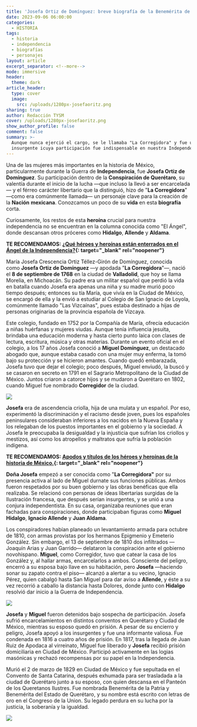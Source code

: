 ```yaml
---
title: 'Josefa Ortiz de Domínguez: breve biografía de la Benemérita de la Patria'
date: 2023-09-06 06:00:00
categories:
  - HISTORIA
tags:
  - historia
  - independencia
  - biografías
  - personajes
layout: article
excerpt_separator: <!--more-->
mode: immersive
header:
  theme: dark
article_header:
  type: cover
  image:
    src: /uploads/1280px-josefaoritz.png
sharing: true
author: Redacción TYSM
cover: /uploads/1280px-josefaoritz.png
show_author_profile: false
comment: false
summary: >-
  Aunque nunca ejerció el cargo, se le llamaba "La Corregidora" y fue una mujer
  insurgente icuya participación fue indispensable en nuestra Independencia
---
```

Una de las mujeres más importantes en la historia de México, particularmente durante la Guerra de **Independencia**, fue **Josefa Ortiz de Domínguez**. Su participación dentro de la **Conspiración de Querétaro**, su valentía durante el inicio de la lucha —que incluso la llevó a ser encarcelada— y el férreo carácter libertario que la distinguió, hizo de "**La Corregidora**" —como era comúnmente llamada— un personaje clave para la creación de la **Nación** **mexicana**. Conozcamos un poco de su **vida** en esta **biografía** corta.

Curiosamente, los restos de esta **heroína** crucial para nuestra independencia no se encuentran en la columna conocida como "El Ángel", donde descansan otros próceres como **Hidalgo**, **Allende** y **Aldama**.

**TE RECOMENDAMOS: [¿Qué héroes y heroínas están enterrados en el Ángel de la Independencia?](https://blog.tonoysumariachi.com/historia/2022/09/02/que-heroes-y-heroinas-estan-enterrados-en-el-angel-de-la-independencia.html){: target="_blank" rel="noopener"}**

María Josefa Crescencia Ortiz Téllez-Girón de Domínguez, conocida como&nbsp;**Josefa Ortiz de Domínguez&nbsp;**—y apodada "**La Corregidora**"—, nació el **8 de septiembre de 1768** en la ciudad de **Valladolid**, que hoy se llama Morelia, en Michoacán. Su padre era un militar español que perdió la vida en batalla cuando Josefa era apenas una niña y su madre murió poco tiempo después; entonces su tía María, que vivía en la Ciudad de México, se encargó de ella y la envió a estudiar al Colegio de San Ignacio de Loyola, comúnmente llamado "Las Vizcaínas", pues estaba destinado a hijas de personas originarias de la provincia española de Vizcaya.

Este colegio, fundado en 1752 por la Compañía de María, ofrecía educación a niñas huérfanas y mujeres viudas. Aunque tenía influencia jesuita, brindaba una educación moderna y hasta cierto punto laica con clases de lectura, escritura, música y otras materias. Durante un evento oficial en el colegio, a los 17 años Josefa conoció a **Miguel Domínguez**, un destacado abogado que, aunque estaba casado con una mujer muy enferma, la tomó bajo su protección y se hicieron amantes. Cuando quedó embarazada, Josefa tuvo que dejar el colegio; poco después, Miguel enviudó, la buscó y se casaron en secreto en 1791 en el Sagrario Metropolitano de la Ciudad de México. Juntos criaron a catorce hijos y se mudaron a Querétaro en 1802, cuando Miguel fue nombrado **Corregidor** de la ciudad.

![](https://upload.wikimedia.org/wikipedia/commons/thumb/5/55/Miguel_dominguez.jpg/706px-Miguel_dominguez.jpg)

**Josefa** era de ascendencia criolla, hija de una mulata y un español. Por eso, experimentó la discriminación y el racismo desde joven, pues los españoles peninsulares consideraban inferiores a los nacidos en la Nueva España y los relegaban de los puestos importantes en el gobierno y la sociedad. A Josefa le preocupaba la desigualdad y la injusticia que sufrían los criollos y mestizos, así como los atropellos y maltratos que sufría la población indígena.

**TE RECOMENDAMOS: [Apodos y títulos de los héroes y heroínas de la historia de México.](https://blog.tonoysumariachi.com/historia/2022/07/15/apodos-y-sobrenombres-de-los-heroes-y-heroinas-de-la-historia-de-mexico.html){: target="_blank" rel="noopener"}**

**Doña Josefa** empezó a ser conocida como "**La Corregidora"** por su presencia activa al lado de Miguel durnate sus funciones públicas. Ambos fueron respetados por su buen gobierno y las obras benéficas que ella realizaba. Se relacionó con personas de ideas libertarias surgidas de la Ilustración francesa, que después serían insurgentes, y se unió a una conjura independentista. En su casa, organizaba reuniones que eran fachadas para conspiraciones, donde participaban figuras como **Miguel Hidalgo**, **Ignacio Allende** y **Juan Aldama**.

Los conspiradores habían planeado un levantamiento armada para octubre de 1810, con armas provistas por los hermanos Epigmenio y Emeterio González. Sin embargo, el 13 de septiembre de 1810 dos infiltrados —Joaquín Arias y Juan Garrido— delataron la conspiración ante el gobierno novohispano. **Miguel**, como Corregidor, tuvo que catear la casa de los González y, al hallar armas, encarcelarlos a ambos. Consciente del peligro, encerró a su esposa bajo llave en su habitación, pero **Josefa** —haciendo sonar su zapato contra el piso— alcanzó a alertar a su vecino, Ignacio Pérez, quien cabalgó hasta San Miguel para dar aviso a **Allende**, y éste a su vez recorrió a caballo la distancia hasta Dolores, donde junto con **Hidalgo** resolvió dar inicio a la Guerra de Independencia.

![](https://upload.wikimedia.org/wikipedia/commons/thumb/1/12/Josefa_Ortiz%2C_%C3%B3leo_sobre_tela.jpg/757px-Josefa_Ortiz%2C_%C3%B3leo_sobre_tela.jpg)

**Josefa** y **Miguel** fueron detenidos bajo sospecha de participación. Josefa sufrió encarcelamientos en distintos conventos en Querétaro y Ciudad de México, mientras su esposo quedó en prisión. A pesar de su encierro y peligro, Josefa apoyó a los insurgentes y fue una informante valiosa. Fue condenada en 1816 a cuatro años de prisión. En 1817, tras la llegada de Juan Ruiz de Apodaca al virreinato, Miguel fue liberado y **Josefa** recibió prisión domiciliaria en Ciudad de México. Participó activamente en las logias masónicas y rechazó recompensas por su papel en la Independencia.

Murió el 2 de marzo de 1829 en Ciudad de México y fue sepultada en el Convento de Santa Catarina, después exhumada para ser trasladada a la ciudad de Querétaro junto a su esposo, con quien descansa en el Panteón de los Queretanos Ilustres. Fue nombrada Benemérita de la Patria y Benemérita del Estado de Querétaro, y su nombre está escrito con letras de oro en el Congreso de la Union. Su legado perdura en su lucha por la justicia, la soberanía y la igualdad.

![](https://upload.wikimedia.org/wikipedia/commons/thumb/0/06/Pante%C3%B3n_de_los_Queretanos_Ilustres.JPG/1024px-Pante%C3%B3n_de_los_Queretanos_Ilustres.JPG)